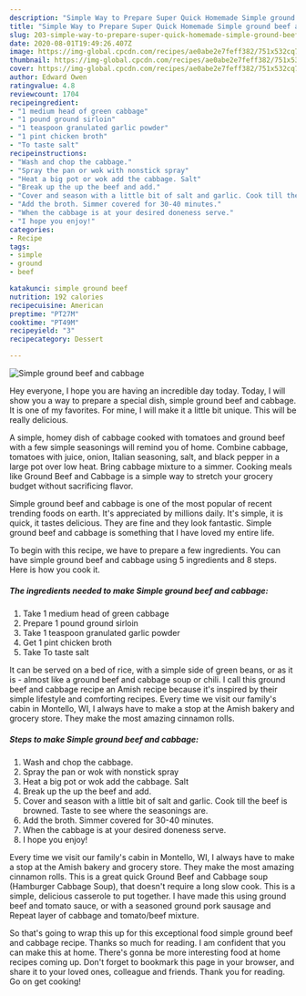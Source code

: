 ```yaml
---
description: "Simple Way to Prepare Super Quick Homemade Simple ground beef and cabbage"
title: "Simple Way to Prepare Super Quick Homemade Simple ground beef and cabbage"
slug: 203-simple-way-to-prepare-super-quick-homemade-simple-ground-beef-and-cabbage
date: 2020-08-01T19:49:26.407Z
image: https://img-global.cpcdn.com/recipes/ae0abe2e7feff382/751x532cq70/simple-ground-beef-and-cabbage-recipe-main-photo.jpg
thumbnail: https://img-global.cpcdn.com/recipes/ae0abe2e7feff382/751x532cq70/simple-ground-beef-and-cabbage-recipe-main-photo.jpg
cover: https://img-global.cpcdn.com/recipes/ae0abe2e7feff382/751x532cq70/simple-ground-beef-and-cabbage-recipe-main-photo.jpg
author: Edward Owen
ratingvalue: 4.8
reviewcount: 1704
recipeingredient:
- "1 medium head of green cabbage"
- "1 pound ground sirloin"
- "1 teaspoon granulated garlic powder"
- "1 pint chicken broth"
- "To taste salt"
recipeinstructions:
- "Wash and chop the cabbage."
- "Spray the pan or wok with nonstick spray"
- "Heat a big pot or wok add the cabbage. Salt"
- "Break up the up the beef and add."
- "Cover and season with a little bit of salt and garlic. Cook till the beef is browned. Taste to see where the seasonings are."
- "Add the broth. Simmer covered for 30-40 minutes."
- "When the cabbage is at your desired doneness serve."
- "I hope you enjoy!"
categories:
- Recipe
tags:
- simple
- ground
- beef

katakunci: simple ground beef 
nutrition: 192 calories
recipecuisine: American
preptime: "PT27M"
cooktime: "PT49M"
recipeyield: "3"
recipecategory: Dessert

---
```



![Simple ground beef and cabbage](https://img-global.cpcdn.com/recipes/ae0abe2e7feff382/751x532cq70/simple-ground-beef-and-cabbage-recipe-main-photo.jpg)

Hey everyone, I hope you are having an incredible day today. Today, I will show you a way to prepare a special dish, simple ground beef and cabbage. It is one of my favorites. For mine, I will make it a little bit unique. This will be really delicious.

A simple, homey dish of cabbage cooked with tomatoes and ground beef with a few simple seasonings will remind you of home. Combine cabbage, tomatoes with juice, onion, Italian seasoning, salt, and black pepper in a large pot over low heat. Bring cabbage mixture to a simmer. Cooking meals like Ground Beef and Cabbage is a simple way to stretch your grocery budget without sacrificing flavor.

Simple ground beef and cabbage is one of the most popular of recent trending foods on earth. It's appreciated by millions daily. It's simple, it is quick, it tastes delicious. They are fine and they look fantastic. Simple ground beef and cabbage is something that I have loved my entire life.


To begin with this recipe, we have to prepare a few ingredients. You can have simple ground beef and cabbage using 5 ingredients and 8 steps. Here is how you cook it.

<!--inarticleads1-->

##### The ingredients needed to make Simple ground beef and cabbage:

1. Take 1 medium head of green cabbage
1. Prepare 1 pound ground sirloin
1. Take 1 teaspoon granulated garlic powder
1. Get 1 pint chicken broth
1. Take To taste salt


It can be served on a bed of rice, with a simple side of green beans, or as it is - almost like a ground beef and cabbage soup or chili. I call this ground beef and cabbage recipe an Amish recipe because it&#39;s inspired by their simple lifestyle and comforting recipes. Every time we visit our family&#39;s cabin in Montello, WI, I always have to make a stop at the Amish bakery and grocery store. They make the most amazing cinnamon rolls. 

<!--inarticleads2-->

##### Steps to make Simple ground beef and cabbage:

1. Wash and chop the cabbage.
1. Spray the pan or wok with nonstick spray
1. Heat a big pot or wok add the cabbage. Salt
1. Break up the up the beef and add.
1. Cover and season with a little bit of salt and garlic. Cook till the beef is browned. Taste to see where the seasonings are.
1. Add the broth. Simmer covered for 30-40 minutes.
1. When the cabbage is at your desired doneness serve.
1. I hope you enjoy!


Every time we visit our family&#39;s cabin in Montello, WI, I always have to make a stop at the Amish bakery and grocery store. They make the most amazing cinnamon rolls. This is a great quick Ground Beef and Cabbage soup (Hamburger Cabbage Soup), that doesn&#39;t require a long slow cook. This is a simple, delicious casserole to put together. I have made this using ground beef and tomato sauce, or with a seasoned ground pork sausage and Repeat layer of cabbage and tomato/beef mixture. 

So that's going to wrap this up for this exceptional food simple ground beef and cabbage recipe. Thanks so much for reading. I am confident that you can make this at home. There's gonna be more interesting food at home recipes coming up. Don't forget to bookmark this page in your browser, and share it to your loved ones, colleague and friends. Thank you for reading. Go on get cooking!
